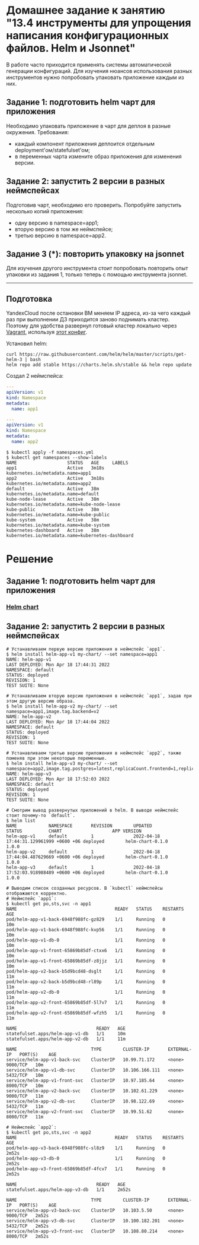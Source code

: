 # Домашнее задание к занятию "13.4 инструменты для упрощения написания конфигурационных файлов. Helm и Jsonnet"
В работе часто приходится применять системы автоматической генерации конфигураций. Для изучения нюансов использования разных инструментов нужно попробовать упаковать приложение каждым из них.

## Задание 1: подготовить helm чарт для приложения
Необходимо упаковать приложение в чарт для деплоя в разные окружения. Требования:
* каждый компонент приложения деплоится отдельным deployment’ом/statefulset’ом;
* в переменных чарта измените образ приложения для изменения версии.

## Задание 2: запустить 2 версии в разных неймспейсах
Подготовив чарт, необходимо его проверить. Попробуйте запустить несколько копий приложения:
* одну версию в namespace=app1;
* вторую версию в том же неймспейсе;
* третью версию в namespace=app2.

## Задание 3 (*): повторить упаковку на jsonnet
Для изучения другого инструмента стоит попробовать повторить опыт упаковки из задания 1, только теперь с помощью инструмента jsonnet.

---

## Подготовка

YandexCloud после остановки ВМ меняем IP адреса, из-за чего каждый раз при выполнении ДЗ приходится заново поднимать кластер. Поэтому для удобства развернул готовый кластер локально через [Vagrant](./vagrant), используя [этот конфиг](https://github.com/scriptcamp/vagrant-kubeadm-kubernetes). 

Установил helm:

```shell
curl https://raw.githubusercontent.com/helm/helm/master/scripts/get-helm-3 | bash
helm repo add stable https://charts.helm.sh/stable && helm repo update
```

Создал 2 неймспейса:

```yaml
---
apiVersion: v1
kind: Namespace
metadata:
  name: app1

---
apiVersion: v1
kind: Namespace
metadata:
  name: app2
```

```shell
$ kubectl apply -f namespaces.yml
$ kubectl get namespaces --show-labels
NAME                   STATUS   AGE     LABELS
app1                   Active   3m18s   kubernetes.io/metadata.name=app1
app2                   Active   3m18s   kubernetes.io/metadata.name=app2
default                Active   38m     kubernetes.io/metadata.name=default
kube-node-lease        Active   38m     kubernetes.io/metadata.name=kube-node-lease
kube-public            Active   38m     kubernetes.io/metadata.name=kube-public
kube-system            Active   38m     kubernetes.io/metadata.name=kube-system
kubernetes-dashboard   Active   38m     kubernetes.io/metadata.name=kubernetes-dashboard

```

# Решение

## Задание 1: подготовить helm чарт для приложения

### [Helm chart](./my-chart)

## Задание 2: запустить 2 версии в разных неймспейсах

```shell
# Устанавливаем первую версию приложения в неймспейс `app1`.
$ helm install helm-app-v1 my-chart/ --set namespace=app1
NAME: helm-app-v1
LAST DEPLOYED: Mon Apr 18 17:44:31 2022
NAMESPACE: default
STATUS: deployed
REVISION: 1
TEST SUITE: None

# Устанавливаем вторую версию приложения в неймспейс `app1`, задав при этом другую версию образа.
$ helm install helm-app-v2 my-chart/ --set namespace=app1,image.tag.backend=v2
NAME: helm-app-v2
LAST DEPLOYED: Mon Apr 18 17:44:04 2022
NAMESPACE: default
STATUS: deployed
REVISION: 1
TEST SUITE: None

# Устанавливаем третью версию приложения в неймспейс `app2`, также поменяв при этом некоторые переменные.
$ helm install helm-app-v3 my-chart/ --set namespace=app2,image.tag.postgres=latest,replicaCount.frontend=1,replicaCount.backend=1
NAME: helm-app-v3
LAST DEPLOYED: Mon Apr 18 17:52:03 2022
NAMESPACE: default
STATUS: deployed
REVISION: 1
TEST SUITE: None

# Смотрим вывод развернутых приложений в helm. В выводе неймспейс стоит почему-то `default`.
$ helm list
NAME            NAMESPACE       REVISION        UPDATED                                 STATUS          CHART                   APP VERSION
helm-app-v1     default         1               2022-04-18 17:44:31.129961999 +0600 +06 deployed        helm-chart-0.1.0        1.0.0      
helm-app-v2     default         1               2022-04-18 17:44:04.487629669 +0600 +06 deployed        helm-chart-0.1.0        1.0.0      
helm-app-v3     default         1               2022-04-18 17:52:03.918988489 +0600 +06 deployed        helm-chart-0.1.0        1.0.0

# Выводим список созданных ресурсов. В `kubectl` неймспейсы отображаются корректно.
# Неймспейс `app1`:
$ kubectl get po,sts,svc -n app1
NAME                                     READY   STATUS    RESTARTS   AGE
pod/helm-app-v1-back-6948f988fc-gz829    1/1     Running   0          10m
pod/helm-app-v1-back-6948f988fc-kvp56    1/1     Running   0          10m
pod/helm-app-v1-db-0                     1/1     Running   0          10m
pod/helm-app-v1-front-65869b85df-ctxx6   1/1     Running   0          10m
pod/helm-app-v1-front-65869b85df-z8jjz   1/1     Running   0          10m
pod/helm-app-v2-back-b5d9bcd48-dsglt     1/1     Running   0          11m
pod/helm-app-v2-back-b5d9bcd48-rl89p     1/1     Running   0          11m
pod/helm-app-v2-db-0                     1/1     Running   0          11m
pod/helm-app-v2-front-65869b85df-5l7v7   1/1     Running   0          11m
pod/helm-app-v2-front-65869b85df-wfzh5   1/1     Running   0          11m

NAME                              READY   AGE
statefulset.apps/helm-app-v1-db   1/1     10m
statefulset.apps/helm-app-v2-db   1/1     11m

NAME                            TYPE        CLUSTER-IP       EXTERNAL-IP   PORT(S)    AGE
service/helm-app-v1-back-svc    ClusterIP   10.99.71.172     <none>        9000/TCP   10m
service/helm-app-v1-db-svc      ClusterIP   10.106.166.111   <none>        5432/TCP   10m
service/helm-app-v1-front-svc   ClusterIP   10.97.185.64     <none>        8000/TCP   10m
service/helm-app-v2-back-svc    ClusterIP   10.102.61.229    <none>        9000/TCP   11m
service/helm-app-v2-db-svc      ClusterIP   10.98.122.69     <none>        5432/TCP   11m
service/helm-app-v2-front-svc   ClusterIP   10.99.51.62      <none>        8000/TCP   11m

# Неймспейс `app2`:
$ kubectl get po,sts,svc -n app2
NAME                                     READY   STATUS    RESTARTS   AGE
pod/helm-app-v3-back-6948f988fc-sl8z9    1/1     Running   0          2m52s
pod/helm-app-v3-db-0                     1/1     Running   0          2m52s
pod/helm-app-v3-front-65869b85df-4fcv7   1/1     Running   0          2m52s

NAME                              READY   AGE
statefulset.apps/helm-app-v3-db   1/1     2m52s

NAME                            TYPE        CLUSTER-IP       EXTERNAL-IP   PORT(S)    AGE
service/helm-app-v3-back-svc    ClusterIP   10.103.5.50      <none>        9000/TCP   2m52s
service/helm-app-v3-db-svc      ClusterIP   10.100.182.201   <none>        5432/TCP   2m52s
service/helm-app-v3-front-svc   ClusterIP   10.108.80.214    <none>        8000/TCP   2m52s
```